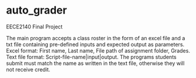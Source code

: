 # auto_grader
EECE2140 Final Project

The main program accepts a class roster in the form of an excel file and a txt file containing pre-defined inputs and expected output as parameters.
Excel format: First name, Last name, File path of assignment folder, Grades.
Text file format: Script-file-name|input|output.
The programs students submit must match the name as written in the text file, otherwise they will not receive credit.
